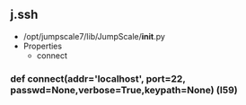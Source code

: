 ## j.ssh

- /opt/jumpscale7/lib/JumpScale/__init__.py
- Properties
    - connect

### def connect(addr='localhost', port=22, passwd=None,verbose=True,keypath=None) (l59)

